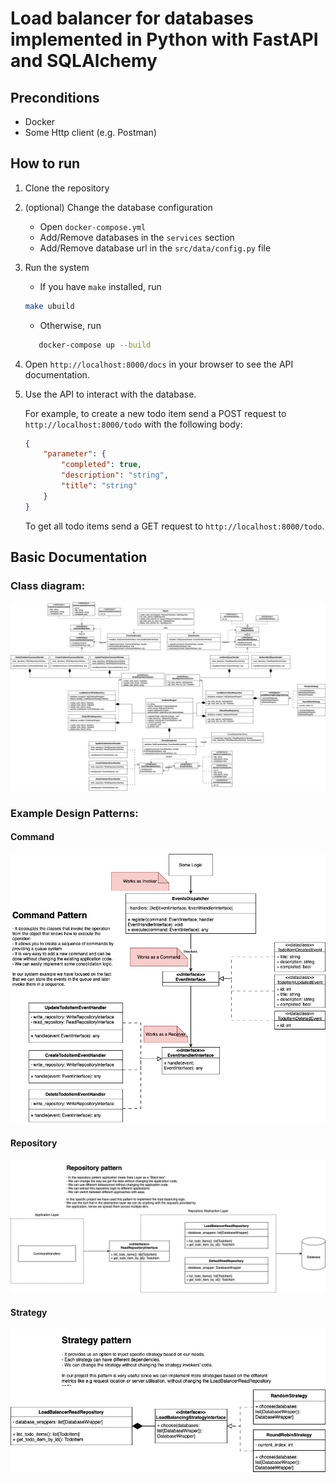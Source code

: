 # Load balancer for databases implemented in Python with FastAPI and SQLAlchemy

## Preconditions
- Docker
- Some Http client (e.g. Postman)

## How to run
1. Clone the repository
2. (optional) Change the database configuration  
    - Open `docker-compose.yml`
    - Add/Remove databases in the `services` section
    - Add/Remove database url in the `src/data/config.py` file
3. Run the system
   - If you have `make` installed, run 
    ```bash
    make ubuild
    ```
    - Otherwise, run
     ```bash
        docker-compose up --build
    ```
4. Open `http://localhost:8000/docs` in your browser to see the API documentation.
5. Use the API to interact with the database.    
 
   For example, to create a new todo item send a POST request to `http://localhost:8000/todo` with the following body:
    ```json
    {
        "parameter": {
            "completed": true,
            "description": "string",
            "title": "string"
        }
    }
    ```
    To get all todo items send a GET request to `http://localhost:8000/todo`.

## Basic Documentation
### Class diagram:
![Class diagram](./docs/class_diagram.jpg)
   
### Example Design Patterns:
#### Command
![Command](./docs/command_pattern.jpg)
#### Repository
![Repository](./docs/repository_pattern.jpg)
#### Strategy
![Strategy](./docs/strategy_pattern.jpg)